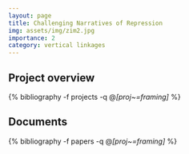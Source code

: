 ```yaml
---
layout: page
title: Challenging Narratives of Repression
img: assets/img/zim2.jpg
importance: 2
category: vertical linkages
---
```


## Project overview

<div class="publications">

  {% bibliography -f projects -q @*[proj~=framing]* %}

</div>

## Documents

<div class="publications">

  {% bibliography -f papers -q @*[proj~=framing]* %}

</div>
